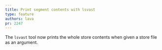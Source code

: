 ```yaml
---
title: Print segment contents with lsvast
type: feature
authors: lava
pr: 2247
---
```


The `lsvast` tool now prints the whole store contents when given a store file as
an argument.
